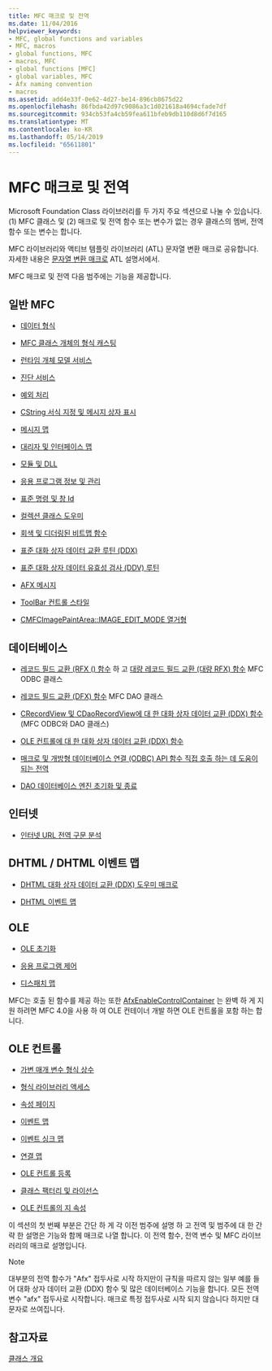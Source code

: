 ```yaml
---
title: MFC 매크로 및 전역
ms.date: 11/04/2016
helpviewer_keywords:
- MFC, global functions and variables
- MFC, macros
- global functions, MFC
- macros, MFC
- global functions [MFC]
- global variables, MFC
- Afx naming convention
- macros
ms.assetid: add4e33f-0e62-4d27-be14-896cb8675d22
ms.openlocfilehash: 86fbda42d97c9086a3c1d021618a4694cfade7df
ms.sourcegitcommit: 934cb53fa4cb59fea611bfeb9db110d8d6f7d165
ms.translationtype: MT
ms.contentlocale: ko-KR
ms.lasthandoff: 05/14/2019
ms.locfileid: "65611801"
---
```

# <a name="mfc-macros-and-globals"></a>MFC 매크로 및 전역

Microsoft Foundation Class 라이브러리를 두 가지 주요 섹션으로 나눌 수 있습니다. (1) MFC 클래스 및 (2) 매크로 및 전역 함수 또는 변수가 없는 경우 클래스의 멤버, 전역 함수 또는 변수는 합니다.

MFC 라이브러리와 액티브 템플릿 라이브러리 (ATL) 문자열 변환 매크로 공유합니다. 자세한 내용은 [문자열 변환 매크로](../../atl/reference/string-conversion-macros.md) ATL 설명서에서.

MFC 매크로 및 전역 다음 범주에는 기능을 제공합니다.

## <a name="general-mfc"></a>일반 MFC

- [데이터 형식](data-types-mfc.md)

- [MFC 클래스 개체의 형식 캐스팅](type-casting-of-mfc-class-objects.md)

- [런타임 개체 모델 서비스](run-time-object-model-services.md)

- [진단 서비스](diagnostic-services.md)

- [예외 처리](exception-processing.md)

- [CString 서식 지정 및 메시지 상자 표시](cstring-formatting-and-message-box-display.md)

- [메시지 맵](message-map-macros-mfc.md)

- [대리자 및 인터페이스 맵](delegate-and-interface-maps.md)

- [모듈 및 DLL](extension-dll-macros.md)

- [응용 프로그램 정보 및 관리](application-information-and-management.md)

- [표준 명령 및 창 Id](standard-command-and-window-ids.md)

- [컬렉션 클래스 도우미](collection-class-helpers.md)

- [회색 및 디더링된 비트맵 함수](gray-and-dithered-bitmap-functions.md)

- [표준 대화 상자 데이터 교환 루틴 (DDX)](standard-dialog-data-exchange-routines.md)

- [표준 대화 상자 데이터 유효성 검사 (DDV) 루틴](standard-dialog-data-validation-routines.md)

- [AFX 메시지](afx-messages.md)

- [ToolBar 컨트롤 스타일](toolbar-control-styles.md)

- [CMFCImagePaintArea::IMAGE_EDIT_MODE 열거형](cmfcimagepaintarea-image-edit-mode-enumeration.md)

## <a name="database"></a>데이터베이스

- [레코드 필드 교환 (RFX () 함수](record-field-exchange-functions.md) 하 고 [대량 레코드 필드 교환 (대량 RFX) 함수](record-field-exchange-functions.md) MFC ODBC 클래스

- [레코드 필드 교환 (DFX) 함수](record-field-exchange-functions.md) MFC DAO 클래스

- [CRecordView 및 CDaoRecordView에 대 한 대화 상자 데이터 교환 (DDX) 함수](dialog-data-exchange-functions-for-crecordview-and-cdaorecordview.md) (MFC ODBC와 DAO 클래스)

- [OLE 컨트롤에 대 한 대화 상자 데이터 교환 (DDX) 함수](dialog-data-exchange-functions-for-ole-controls.md)

- [매크로 및 개방형 데이터베이스 연결 (ODBC) API 함수 직접 호출 하는 데 도움이 되는 전역](database-macros-and-globals.md)

- [DAO 데이터베이스 엔진 초기화 및 종료](dao-database-engine-initialization-and-termination.md)

## <a name="internet"></a>인터넷

- [인터넷 URL 전역 구문 분석](internet-url-parsing-globals.md)

## <a name="dhtml--dhtml-event-maps"></a>DHTML / DHTML 이벤트 맵

- [DHTML 대화 상자 데이터 교환 (DDX) 도우미 매크로](ddx-dhtml-helper-macros.md)

- [DHTML 이벤트 맵](dhtml-event-maps.md)

## <a name="ole"></a>OLE

- [OLE 초기화](ole-initialization.md)

- [응용 프로그램 제어](application-control.md)

- [디스패치 맵](dispatch-maps.md)

MFC는 호출 된 함수를 제공 하는 또한 [AfxEnableControlContainer](ole-initialization.md#afxenablecontrolcontainer) 는 완벽 하 게 지원 하려면 MFC 4.0을 사용 하 여 OLE 컨테이너 개발 하면 OLE 컨트롤을 포함 하는 합니다.

## <a name="ole-controls"></a>OLE 컨트롤

- [가변 매개 변수 형식 상수](variant-parameter-type-constants.md)

- [형식 라이브러리 액세스](type-library-access.md)

- [속성 페이지](property-pages-mfc.md)

- [이벤트 맵](event-maps.md)

- [이벤트 싱크 맵](event-sink-maps.md)

- [연결 맵](connection-maps.md)

- [OLE 컨트롤 등록](registering-ole-controls.md)

- [클래스 팩터리 및 라이선스](class-factories-and-licensing.md)

- [OLE 컨트롤의 지 속성](persistence-of-ole-controls.md)

이 섹션의 첫 번째 부분은 간단 하 게 각 이전 범주에 설명 하 고 전역 및 범주에 대 한 간략 한 설명은 기능와 함께 매크로 나열 합니다. 이 전역 함수, 전역 변수 및 MFC 라이브러리의 매크로 설명입니다.

> [!NOTE]
>  대부분의 전역 함수가 "Afx" 접두사로 시작 하지만이 규칙을 따르지 않는 일부 예를 들어 대화 상자 데이터 교환 (DDX) 함수 및 많은 데이터베이스 기능을 합니다. 모든 전역 변수 "afx" 접두사로 시작합니다. 매크로 특정 접두사로 시작 되지 않습니다 하지만 대문자로 쓰여집니다.

## <a name="see-also"></a>참고자료

[클래스 개요](../../mfc/class-library-overview.md)
